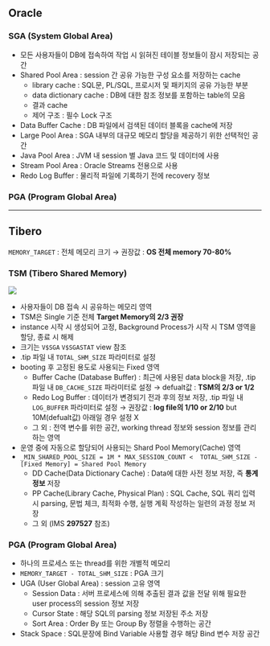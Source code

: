 ## Oracle
### SGA (System Global Area)
- 모든 사용자들이 DB에 접속하여 작업 시 읽혀진 테이블 정보들이 잠시 저장되는 공간
- Shared Pool Area : session 간 공유 가능한 구성 요소를 저장하는 cache
  - library cache : SQL문, PL/SQL, 프로시저 및 패키지의 공유 가능한 부분
  - data dictionary cache : DB에 대한 참조 정보를 포함하는 table의 모음
  - 결과 cache
  - 제어 구조 :  필수 Lock 구조
- Data Buffer Cache : DB 파일에서 검색된 데이터 블록을 cache에 저장
- Large Pool Area : SGA 내부의 대규모 메모리 할당을 제공하기 위한 선택적인 공간
- Java Pool Area : JVM 내 session 별 Java 코드 및 데이터에 사용
- Stream Pool Area : Oracle Streams 전용으로 사용
- Redo Log Buffer : 물리적 파일에 기록하기 전에 recovery 정보
### PGA (Program Global Area)

---
## Tibero
`MEMORY_TARGET` : 전체 메모리 크기 → 권장값 : **OS 전체 memory 70-80%**
### TSM (Tibero Shared Memory)
![](https://prod-files-secure.s3.us-west-2.amazonaws.com/2e9f035b-3bba-4ce1-902b-03e8e4545fa2/50e74659-9cf4-4d7e-a1bb-37b94051050d/3.1_TSM.png?X-Amz-Algorithm=AWS4-HMAC-SHA256&X-Amz-Content-Sha256=UNSIGNED-PAYLOAD&X-Amz-Credential=ASIAZI2LB466Q7VKX7M7%2F20250906%2Fus-west-2%2Fs3%2Faws4_request&X-Amz-Date=20250906T032513Z&X-Amz-Expires=3600&X-Amz-Security-Token=IQoJb3JpZ2luX2VjEBwaCXVzLXdlc3QtMiJHMEUCIQC7cE5jvWZ2aNQLP8ANojGNmW9EsfGF8NtY329Z6SHsiAIgFZDhnk8pVZ5%2FgsSGTL1I6Cz9Pff%2Bq6JAll%2F4s5eD5pkqiAQIhP%2F%2F%2F%2F%2F%2F%2F%2F%2F%2FARAAGgw2Mzc0MjMxODM4MDUiDOXkRJS8gLjIurNqtCrcA33zVlL8AKWPq72h1nU9HsTT0arYTfoq%2Flbfnl8BAsyU6RTO7hVKeRU0U%2FVRun%2FOCyze1YYkM8I4n6XMOMlqnzaMM1RC%2BabTZv0%2Fa2Tzrg2E3Fw76UouO21RHzgtq8fyIQmvpAiDdyRU94xA%2FcykfQ1rhAFTrlKGu4SSRAtM77QQe7CdW4VtfAYklrGOJBS5j%2FWGtRx%2F6F0%2BIL4vE2QzwFHL2AymbY2oRNJVdek8Q5ypLTo3xs1AoTvxzEfy7dgvc%2FSkAV74vpw3TfKj8KymDwLlwI9NFP4Mm4KJh%2BfoyFxNqxslzR4qrykFLFzwra4VorvN4CbQcR6oP1nlRe05UdYRXk9xmgDmcvicJc%2FBUKZU6%2FZe3zsp07SDQgOnSUepRbB6Zybdiolig013j1XwgF5Kak7qo7Lz0TX2%2FArprUoiw%2B8toBTLRn8hiA09yNvjd3n%2FwFLZtjJGPlTw240p2mPIGxMznnR2p%2FN4sBteQ5esTef%2Bam8zoOaCzRrWRQkLvsRK%2FB4JOB2E1%2F1S7vtGLVz2ki%2F%2FnfJARweJVDcrUHhl%2BLSdTQXtDbiUMZGuRmZgCDixkaayZjF1UDktpnZjYOPefA6lUZam0mdJq3MSrM9w2IkPvsyyXiA3o1smMJTQ7sUGOqUBTUcrzwy1jrjWTo%2FhybO0xmxQtPEseO550%2BENRNetaMgdhPJxKTX5TmrkfezpMvv98ki%2Bs8do1SkeeLSyaURmHafzULw6KStB%2BIDhM8iWmJKF2bpIviUVMVmumEs4S7tEUCxyq2%2FpKStCRb6pPBshY7hL%2BGMnfixtCP0OBv2jrNpC8Z4iIfO%2B6Hb4Q9a3TrZfvYcCPDf31Biip5IatoXpoauqE0Jp&X-Amz-Signature=79368dd506b3236b08efc91cc20f2f154b81c05b8ddeb2cff533564f8dc61313&X-Amz-SignedHeaders=host&x-amz-checksum-mode=ENABLED&x-id=GetObject)
- 사용자들이 DB 접속 시 공유하는 메모리 영역
- TSM은 Single 기준 전체 **Target Memory의 2/3 권장**
- instance 시작 시 생성되어 고정, Background Process가 시작 시 TSM 영역을 할당, 종료 시 해제
- 크기는 `V$SGA` `V$SGASTAT` view 참조
- .tip 파일 내 `TOTAL_SHM_SIZE` 파라미터로 설정
- booting 후 고정된 용도로 사용되는 Fixed 영역
  - Buffer Cache (Database Buffer) : 최근에 사용된 data block을 저장, .tip 파일 내 `DB_CACHE_SIZE` 파라미터로 설정 → defualt값 : **TSM의 2/3 or 1/2**
  - Redo Log Buffer : 데이터가 변경되기 전과 후의 정보 저장, .tip 파일 내 `LOG_BUFFER` 파라미터로 설정 → 권장값 : **log file의 1/10 or 2/10** but 10M(defualt값) 아래일 경우 설정 X
  - 그 외 : 전역 변수를 위한 공간, working thread 정보와 session 정보를 관리하는 영역
- 운영 중에 자동으로 할당되어 사용되는 Shard Pool Memory(Cache) 영역
- `_MIN_SHARED_POOL_SIZE = 1M * MAX_SESSION_COUNT <  TOTAL_SHM_SIZE - [Fixed Memory] = Shared Pool Memory`
  - DD Cache(Data Dictionary Cache) : Data에 대한 사전 정보 저장, 즉 **통계정보** 저장 
  - PP Cache(Library Cache, Physical Plan) : SQL Cache, SQL 쿼리 입력 시 parsing, 문법 체크, 최적화 수행, 실행 계획 작성하는 일련의 과정 정보 저장
  - 그 외  (IMS **297527** 참조)
### PGA (Program Global Area)
- 하나의 프로세스 또는 thread를 위한 개별적 메모리
- `MEMORY_TARGET - TOTAL_SHM_SIZE` : PGA 크기
- UGA (User Global Area) : session 고유 영역
  - Session Data : 서버 프로세스에 의해 추출된 결과 값을 전달 위해 필요한 user process의 session 정보 저장
  - Cursor State : 해당 SQL의 parsing 정보 저장된 주소 저장
  - Sort Area : Order By 또는 Group By 정렬을 수행하는 공간
- Stack Space : SQL문장에 Bind Variable 사용할 경우 해당 Bind 변수 저장 공간

